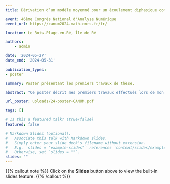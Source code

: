 ```yaml
---
title: Dérivation d’un modèle moyenné pour un écoulement diphasique compressible stratifié

event: 46ème Congrès National d'Analyse Numérique
event_url: https://canum2024.math.cnrs.fr/fr/

location: Le Bois-Plage-en-Ré, Île de Ré

authors:
    - admin

date: '2024-05-27'
date_end: '2024-05-31'

publication_types:
- poster

summary: Poster présentant les premiers travaux de thèse.

abstract: "Ce poster décrit mes premiers travaux effectués lors de mon stage de M2 et les premiers mois de ma thèse. Il présente une dérivation formelle d'un modèle moyenné à partir de Navier-Stokes compressible barotrope pour un écoulement bicouche, ainsi qu'un début de travail d'analyse de convergence des solutions des équations de Navier-Stokes pour cette configuration vers les solutions du modèle exhibé."

url_poster: uploads/24-poster-CANUM.pdf

tags: []

# Is this a featured talk? (true/false)
featured: false

# Markdown Slides (optional).
#   Associate this talk with Markdown slides.
#   Simply enter your slide deck's filename without extension.
#   E.g. `slides = "example-slides"` references `content/slides/example-slides.md`.
#   Otherwise, set `slides = ""`.
slides: ""
---
```

{{% callout note %}}
Click on the **Slides** button above to view the built-in slides feature.
{{% /callout %}}

